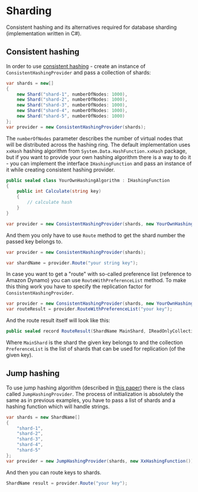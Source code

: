 # Sharding

Consistent hashing and its alternatives required for database sharding (implementation written in C#).

## Consistent hashing

In order to use [consistent hashing](https://en.wikipedia.org/wiki/Consistent_hashing) - create an instance of `ConsistentHashingProvider` and pass a collection of shards:

```csharp
var shards = new[]
{
    new Shard("shard-1", numberOfNodes: 1000),
    new Shard("shard-2", numberOfNodes: 1000),
    new Shard("shard-3", numberOfNodes: 1000),
    new Shard("shard-4", numberOfNodes: 1000),
    new Shard("shard-5", numberOfNodes: 1000)
};
var provider = new ConsistentHashingProvider(shards);
```

The `numberOfNodes` parameter describes the number of virtual nodes that will be distributed across the hashing ring.
The default implementation uses `xxHash` hashing algorithm from `System.Data.HashFunction.xxHash` package, but if you want to provide your own hashing algorithm there is a way to do it - you can implement the interface `IHashingFunction` and pass an instance of it while creating consistent hashing provider.

```csharp
public sealed class YourOwnHashingAlgorithm : IHashingFunction
{
    public int Calculate(string key)
    {
        // calculate hash
    }
}

var provider = new ConsistentHashingProvider(shards, new YourOwnHashingAlgorithm());
```

And them you only have to use `Route` method to get the shard number the passed key belongs to.

```csharp
var provider = new ConsistentHashingProvider(shards);

var shardName = provider.Route("your string key");
```

In case you want to get a "route" with so-called preference list (reference to Amazon Dynamo) you can use `RouteWithPreferenceList` method. To make this thing work you have to specify the replication factor for `ConsistentHashingProvider`.

```csharp
var provider = new ConsistentHashingProvider(shards, new YourOwnHashingAlgorithm(), replicationFactor: 3);
var routeResult = provider.RouteWithPreferenceList("your key");
```

And the route result itself will look like this:

```csharp
public sealed record RouteResult(ShardName MainShard, IReadOnlyCollection<ShardName> PreferenceList);
```

Where `MainShard` is the shard the given key belongs to and the collection `PreferenceList` is the list of shards that can be used for replication (of the given key).

## Jump hashing

To use jump hashing algorithm (described in [this paper](https://arxiv.org/abs/1406.2294)) there is the class called `JumpHashingProvider`. The process of initialization is absolutely the same as in previous examples, you have to pass a list of shards and a hashing function which will handle strings.

```csharp
var shards = new ShardName[]
{
    "shard-1",
    "shard-2",
    "shard-3",
    "shard-4",
    "shard-5"
};
var provider = new JumpHashingProvider(shards, new XxHashingFunction());
```

And then you can route keys to shards.

```csharp
ShardName result = provider.Route("your key");
```